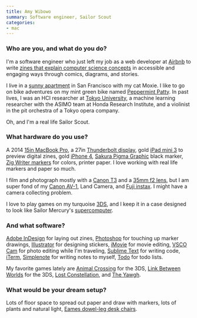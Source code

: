 ```yaml
---
title: Amy Wibowo
summary: Software engineer, Sailor Scout
categories:
- mac
---
```


### Who are you, and what do you do?

I'm a software engineer who just left my job as a web developer at [Airbnb][] to write [zines that explain computer science concepts](https://www.kickstarter.com/projects/sailorhg/bubblesort-computer-science-zines "Amy's zine project on Kickstarter.") in accessible and engaging ways through comics, diagrams, and stories.

I live in a [sunny apartment](http://starfruitphotography.virb.com/home "Amy's photos of her apartment.") in San Francisco with my cat Moxie. I like to go on bike adventures on my mint green bike named [Peppermint Patty](http://starfruitphotography.virb.com/home "Amy's photos from Provence, including one of her bike."). In past lives, I was an HCI researcher at [Tokyo University](http://www-ui.is.s.u-tokyo.ac.jp/en/ "The UI research group at Tokyo University."), a machine learning researcher with the ASIMO team at Honda Research Institute, and a violinist in the pit orchestra of a Tokyo opera company.

Oh, and I'm a real life Sailor Scout.

### What hardware do you use?

A 2014 [15in MacBook Pro][macbook-pro], a 27in [Thunderbolt display][thunderbolt-display], gold [iPad mini 3][ipad-mini-3] to preview digital zines, gold [iPhone 4][iphone-4], [Sakura Pigma Graphic][pigma-graphic] black marker, [Zig Writer markers][memory-system-writer] for colors, printer paper. I love working with real life markers and paper so much.

I film and photograph mostly with a [Canon T3][eos-rebel-t3] and a [35mm f2 lens][ef-35mm-f2-is-usm], but I am super fond of my [Canon AV-1][av-1], Land Camera, and [Fuji instax][instax-mini-8]. I might have a camera collecting problem.

I love to play games on my turquoise [3DS][], and I keep it in a case designed to look like Sailor Mercury's [supercomputer](http://sailormoon.wikia.com/wiki/Super_Computer "A Wikia article about Sailor Mercury's supercomputer.").

### And what software?

[Adobe InDesign][indesign] for laying out zines, [Photoshop][] for touching up marker drawings, [Illustrator][] for designing stickers, [iMovie][] for movie editing, [VSCO Cam][vsco-ios] for photo editing while I'm traveling, [Sublime Text][sublime-text] for writing code, [iTerm][iterm2], [Simplenote][] for writing notes to myself, [Todo][todo-ios] for todo lists.

My favorite games lately are [Animal Crossing][animal-crossing-new-leaf] for the 3DS, [Link Between Worlds][the-legend-of-zelda-a-link-between-worlds] for the 3DS, [Lost Constellation][lost-constellation], and [The Yawgh][the-yawgh].

### What would be your dream setup?

Lots of floor space to spread out paper and draw with markers, lots of plants and natural light, [Eames dowel-leg desk chairs][molded-plastic].

[3ds]: https://www.nintendo.com/3ds/ "A portable gaming console with a 3D screen."
[airbnb]: https://www.airbnb.com/ "An accommodation service."
[animal-crossing-new-leaf]: https://www.amazon.com/Animal-Crossing-New-Leaf-Nintendo-3DS/dp/B0053BCML6 "A cute sim game for the 3DS."
[av-1]: https://en.wikipedia.org/wiki/Canon_AV-1 "A film camera."
[ef-35mm-f2-is-usm]: https://www.usa.canon.com/cusa/consumer/products/cameras/ef_lens_lineup/ef_35mm_f_2_is_usm "A wide-angle camera lens."
[eos-rebel-t3]: https://en.wikipedia.org/wiki/Canon_EOS_1100D "A 12.2 megapixel DSLR."
[illustrator]: https://www.adobe.com/products/illustrator.html "A vector graphics editor."
[imovie]: https://www.apple.com/imovie/ "A Mac OS X video editor, included in iLife."
[indesign]: https://www.adobe.com/products/indesign.html "A desktop/web publishing application."
[instax-mini-8]: http://www.fujifilm.com/products/instant_photo/cameras/instax_mini_8/ "An instant film camera."
[ipad-mini-3]: https://en.wikipedia.org/wiki/IPad_Mini_3 "A 7.9 inch tablet device with a Retina screen."
[iphone-4]: https://en.wikipedia.org/wiki/IPhone_4 "A smartphone."
[iterm2]: https://iterm2.com/ "An alternative terminal application for Mac OS X."
[lost-constellation]: https://finji.itch.io/lost-constellation "A ghost story video game."
[macbook-pro]: https://www.apple.com/macbook-pro/ "A laptop."
[memory-system-writer]: https://www.amazon.co.uk/Zig-Memory-System-Writer-Marker/dp/B00QVQVUHY/ "Dual-ended markers."
[molded-plastic]: http://www.hermanmiller.com/products/seating/multi-use-guest-chairs/eames-molded-plastic-chairs.html "A chair."
[photoshop]: https://www.adobe.com/products/photoshop.html "A bitmap image editor."
[pigma-graphic]: http://sakuraofamerica.com/pen-archival-ink "A pen."
[simplenote]: https://simplenote.com/ "A note-taking/syncing service."
[sublime-text]: http://www.sublimetext.com/ "A coder's text editor."
[the-legend-of-zelda-a-link-between-worlds]: https://en.wikipedia.org/wiki/The_Legend_of_Zelda:_A_Link_Between_Worlds "An adventure game for the 3DS."
[the-yawgh]: http://www.theyawhg.com/ "A choose-your-own-adventure video game."
[thunderbolt-display]: https://www.apple.com/displays/ "A Thunderbolt-powered monitor."
[todo-ios]: https://itunes.apple.com/us/app/todo-to-do-task-list/id708423616 "A task list app."
[vsco-ios]: https://apps.apple.com/app/vsco-cam/id588013838 "A camera app."
